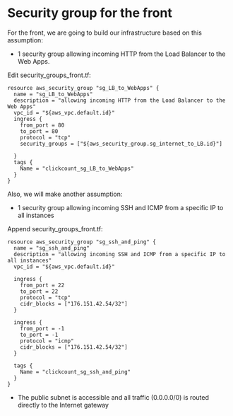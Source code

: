 # Security group for the front

For the front, we are going to build our infrastructure based on this assumption:
- 1 security group allowing incoming HTTP from the Load Balancer to the Web Apps.


Edit security_groups_front.tf:
```console
resource aws_security_group "sg_LB_to_WebApps" {
  name = "sg_LB_to_WebApps"
  description = "allowing incoming HTTP from the Load Balancer to the Web Apps"
  vpc_id = "${aws_vpc.default.id}"
  ingress {
    from_port = 80
    to_port = 80
    protocol = "tcp"
    security_groups = ["${aws_security_group.sg_internet_to_LB.id}"]
  
  }
  tags {
    Name = "clickcount_sg_LB_to_WebApps"
  }
}
```

Also, we will make another assumption:
- 1 security group allowing incoming SSH and ICMP from a specific IP to all instances

Append security_groups_front.tf:
```console
resource aws_security_group "sg_ssh_and_ping" {
  name = "sg_ssh_and_ping"
  description = "allowing incoming SSH and ICMP from a specific IP to all instances"
  vpc_id = "${aws_vpc.default.id}"
  
  ingress {
    from_port = 22
    to_port = 22
    protocol = "tcp"
    cidr_blocks = ["176.151.42.54/32"]
  }
  
  ingress {
    from_port = -1
    to_port = -1
    protocol = "icmp"
    cidr_blocks = ["176.151.42.54/32"]
  }
  
  tags {
    Name = "clickcount_sg_ssh_and_ping"
  }
}
```



- The public subnet is accessible and all traffic (0.0.0.0/0) is routed directly to the Internet gateway
